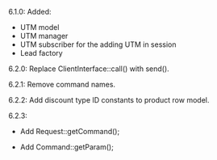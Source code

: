 6.1.0: Added: 
- UTM model
- UTM manager
- UTM subscriber for the adding UTM in session
- Lead factory

6.2.0: Replace ClientInterface::call() with send().

6.2.1: Remove command names.

6.2.2: Add discount type ID constants to product row model.

6.2.3:

- Add Request::getCommand();

- Add Command::getParam();
